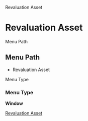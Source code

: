 
Revaluation Asset
# Revaluation Asset



Menu Path
## Menu Path



- Revaluation Asset

Menu Type
### Menu Type

**Window**


[Revaluation Asset](functional-guide/window/window-revaluation-asset.md)